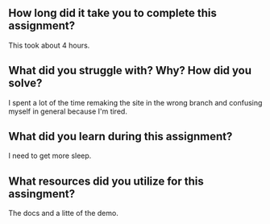 ﻿<h2>How long did it take you to complete this assignment?</h2>
<p> This took about 4 hours.</p>
<h2>What did you struggle with? Why? How did you solve?</h2>
<p>	I spent a lot of the time remaking the site in the wrong branch and confusing myself in general because I'm tired.</p>
<h2>What did you learn during this assignment?</h2>
<p>I need to get more sleep.</p>
<h2>What resources did you utilize for this assingment?</h2>
<p>	The docs and a litte of the demo.</p>
